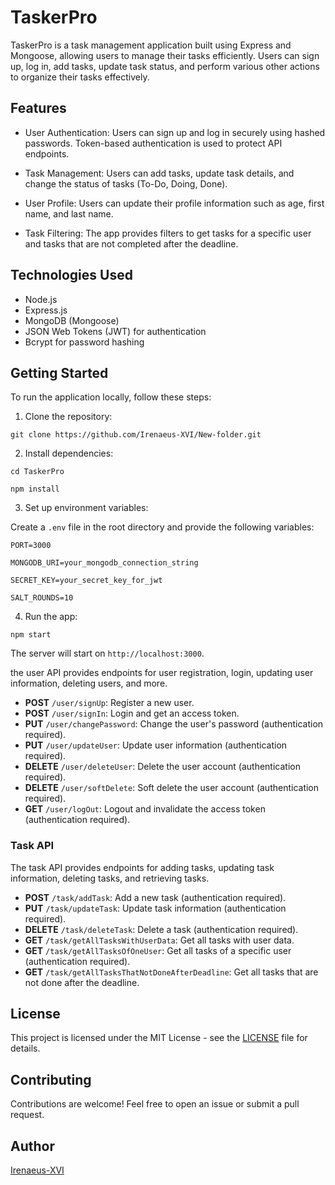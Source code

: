 # TaskerPro

TaskerPro is a task management application built using Express and Mongoose, allowing users to manage their tasks efficiently. Users can sign up, log in, add tasks, update task status, and perform various other actions to organize their tasks effectively.

## Features

- User Authentication: Users can sign up and log in securely using hashed passwords. Token-based authentication is used to protect API endpoints.

- Task Management: Users can add tasks, update task details, and change the status of tasks (To-Do, Doing, Done).

- User Profile: Users can update their profile information such as age, first name, and last name.

- Task Filtering: The app provides filters to get tasks for a specific user and tasks that are not completed after the deadline.

## Technologies Used

- Node.js
- Express.js
- MongoDB (Mongoose)
- JSON Web Tokens (JWT) for authentication
- Bcrypt for password hashing


## Getting Started

To run the application locally, follow these steps:

1. Clone the repository:

`git clone https://github.com/Irenaeus-XVI/New-folder.git`

2. Install dependencies:

`cd TaskerPro`

`npm install`


3. Set up environment variables:

Create a `.env` file in the root directory and provide the following variables:



`PORT=3000`

`MONGODB_URI=your_mongodb_connection_string`

`SECRET_KEY=your_secret_key_for_jwt`

`SALT_ROUNDS=10`


4. Run the app:

`npm start`



The server will start on `http://localhost:3000`.

the user API provides endpoints for user registration, login, updating user information, deleting users, and more.

- **POST** `/user/signUp`: Register a new user.
- **POST** `/user/signIn`: Login and get an access token.
- **PUT** `/user/changePassword`: Change the user's password (authentication required).
- **PUT** `/user/updateUser`: Update user information (authentication required).
- **DELETE** `/user/deleteUser`: Delete the user account (authentication required).
- **DELETE** `/user/softDelete`: Soft delete the user account (authentication required).
- **GET** `/user/logOut`: Logout and invalidate the access token (authentication required).

### Task API

The task API provides endpoints for adding tasks, updating task information, deleting tasks, and retrieving tasks.

- **POST** `/task/addTask`: Add a new task (authentication required).
- **PUT** `/task/updateTask`: Update task information (authentication required).
- **DELETE** `/task/deleteTask`: Delete a task (authentication required).
- **GET** `/task/getAllTasksWithUserData`: Get all tasks with user data.
- **GET** `/task/getAllTasksOfOneUser`: Get all tasks of a specific user (authentication required).
- **GET** `/task/getAllTasksThatNotDoneAfterDeadline`: Get all tasks that are not done after the deadline.

## License

This project is licensed under the MIT License - see the [LICENSE](LICENSE) file for details.

## Contributing

Contributions are welcome! Feel free to open an issue or submit a pull request.

## Author

[Irenaeus-XVI](https://github.com/Irenaeus-XVI)



